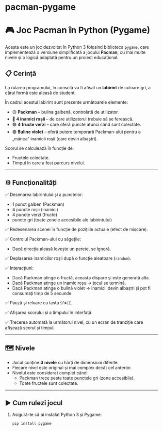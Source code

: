 # pacman-pygame
# 🎮 Joc Pacman în Python (Pygame)

Acesta este un joc dezvoltat în Python 3 folosind biblioteca `pygame`, care implementează o versiune simplificată a jocului **Pacman**, cu mai multe nivele și o logică adaptată pentru un proiect educațional.

## 📋 Cerință

La rularea programului, în consolă va fi afișat un **labirint** de culoare gri, a cărui formă este aleasă de student. 

În cadrul acestui labirint sunt prezente următoarele elemente:
- 🟡 **Packman** – bulina galbenă, controlată de utilizator.
- 🔴 **4 inamici roșii** – de care utilizatorul trebuie să se ferească.
- 🟢 **4 fructe verzi** – care oferă puncte atunci când sunt colectate.
- 🟣 **Buline violet** – oferă putere temporară Packman-ului pentru a „mânca” inamicii roșii (care devin albaștri).

Scorul se calculează în funcție de:
- Fructele colectate.
- Timpul în care a fost parcurs nivelul.

---

## ⚙️ Funcționalități

✅ Desenarea labirintului și a punctelor:
- 1 punct galben (Packman)
- 4 puncte roșii (inamici)
- 4 puncte verzi (fructe)
- puncte gri (toate zonele accesibile ale labirintului)

✅ Redesenarea scenei în funcție de pozițiile actuale (efect de mișcare).

✅ Controlul Packman-ului cu săgețile:
- Dacă direcția aleasă lovește un perete, se ignoră.

✅ Deplasarea inamicilor roșii după o funcție aleatoare (`random`).

✅ Interacțiuni:
- Dacă Packman atinge o fructă, aceasta dispare și este generată alta.
- Dacă Packman atinge un inamic roșu → jocul se termină.
- Dacă Packman atinge o bulină violet → inamicii devin albaștri și pot fi consumați timp de 5 secunde.

✅ Pauză și reluare cu tasta `SPACE`.

✅ Afișarea scorului și a timpului în interfață.

✅ Trecerea automată la următorul nivel, cu un ecran de tranziție care afișează scorul și timpul.

---

## 🗺️ Nivele

- Jocul conține **3 nivele** cu hărți de dimensiuni diferite.
- Fiecare nivel este original și mai complex decât cel anterior.
- Nivelul este considerat complet când:
  - Packman trece peste toate punctele gri (zone accesibile).
  - Toate fructele sunt colectate.

---

## ▶️ Cum rulezi jocul

1. Asigură-te că ai instalat Python 3 și Pygame:
   ```bash
   pip install pygame
